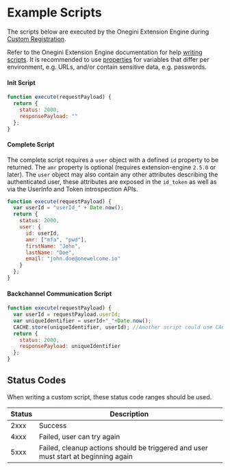 # Example Scripts

The scripts below are executed by the Onegini Extension Engine during [Custom Registration](./index.md).

Refer to the Onegini Extension Engine documentation for help [writing scripts](https://docs-single-tenant.onegini.com/msp/stable/extension-engine/topics/writing-scripts.html). 
It is recommended to use [properties](../technical-app-management/extension-engine/extension-engine-properties.md) for variables that differ per environment, 
e.g. URLs, and/or contain sensitive data, e.g. passwords.

#### Init Script
```js
function execute(requestPayload) {
  return {
    status: 2000,
    responsePayload: ""
  };
}
```

#### Complete Script
The complete script requires a `user` object with a defined `id` property to be returned. The `amr` property is optional (requires 
extension-engine `2.5.0` or later). The `user` object may also contain any other attributes describing the authenticated user, these attributes are exposed in the `id_token` as well as via the UserInfo and Token introspection APIs.

```js
function execute(requestPayload) {
  var userId = "userId_" + Date.now();
  return {
    status: 2000,
    user: {
      id: userId,
      amr: ["mfa", "pwd"],
      firstName: "John",
      lastName: "Doe",
      email: "john.doe@onewelcome.io"
    }
  };
}
```

#### Backchannel Communication Script

```js
function execute(requestPayload) {
  var userId = requestPayload.userId;
  var uniqueIdentifier = userId+"_"+Date.now();
  CACHE.store(uniqueIdentifier, userId); //Another script could use CACHE.fetch(...) to retrieve the stored value
  return {
    status: 2000,
    responsePayload: uniqueIdentifier
  };
}
```


## Status Codes
When writing a custom script, these status code ranges should be used.

| Status | Description                                                                        |
|--------|------------------------------------------------------------------------------------|
| 2xxx   | Success                                                                            |
| 4xxx   | Failed, user can try again                                                         |
| 5xxx   | Failed, cleanup actions should be triggered and user must start at beginning again |

